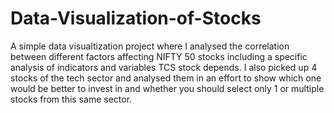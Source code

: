 # Data-Visualization-of-Stocks
A simple data visualtization project where I analysed the correlation between different factors affecting NIFTY 50 stocks including a specific analysis of indicators and variables TCS stock depends.
I also picked up 4 stocks of the tech sector and analysed them in an effort to show which one would be better to invest in and whether you should select only 1 or multiple stocks from this same sector.
